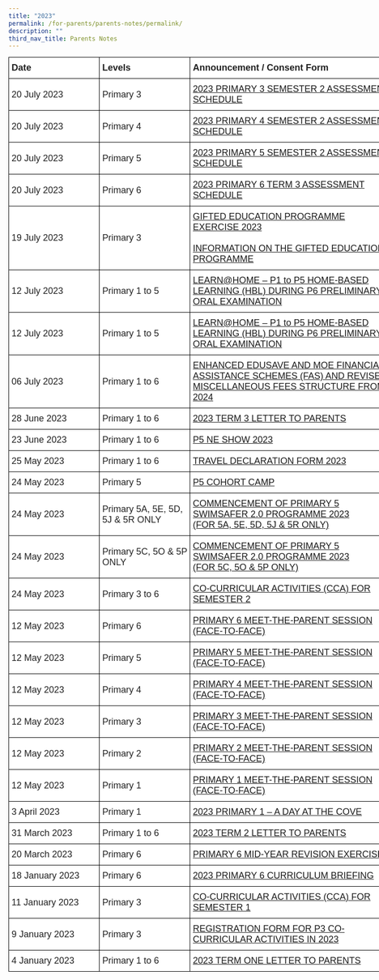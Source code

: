 ```yaml
---
title: "2023"
permalink: /for-parents/parents-notes/permalink/
description: ""
third_nav_title: Parents Notes
---
```

<style type="text/css">
.tg  {border-collapse:collapse;border-spacing:0;margin:0px auto;}
.tg td{border-color:black;border-style:solid;border-width:1px;font-family:Arial, sans-serif;font-size:14px;
  overflow:hidden;padding:10px 5px;word-break:normal;}
.tg th{border-color:black;border-style:solid;border-width:1px;font-family:Arial, sans-serif;font-size:14px;
  font-weight:normal;overflow:hidden;padding:10px 5px;word-break:normal;}
.tg .tg-4jv7{background-color:#FFF;color:#222;font-size:18px;font-weight:bold;text-align:left;vertical-align:middle}
.tg .tg-porg{background-color:#FFF;color:#222;font-size:18px;text-align:left;vertical-align:middle}
.tg .tg-3zup{background-color:#FFF;color:#4067AE;font-size:18px;text-align:left;vertical-align:middle}
.tg .tg-613a{background-color:#FFF;color:#0382CB;font-size:18px;text-align:left;vertical-align:middle}
</style>
<table class="tg" style="undefined;table-layout: fixed; width: 758px">
<colgroup>
<col style="width: 182px">
<col style="width: 182px">
<col style="width: 405px">
</colgroup>
<tbody>
  <tr>
    <td class="tg-4jv7">Date</td>
    <td class="tg-4jv7">Levels </td>
    <td class="tg-4jv7">Announcement / Consent Form</td>
  </tr>
		<tr>
    <td class="tg-porg">20 July 2023</td>
    <td class="tg-porg">Primary 3</td>
    <td class="tg-3zup"><a target="_blank" href="https://go.gov.sg/p3sem2circular">2023 PRIMARY 3 SEMESTER 2 ASSESSMENT SCHEDULE</a>
		</td>
  </tr>
		<tr>
    <td class="tg-porg">20 July 2023</td>
    <td class="tg-porg">Primary 4</td>
    <td class="tg-3zup"><a target="_blank" href="https://go.gov.sg/p4sem2circular">2023 PRIMARY 4 SEMESTER 2 ASSESSMENT SCHEDULE</a>
		</td>
  </tr>
		<tr>
    <td class="tg-porg">20 July 2023</td>
    <td class="tg-porg">Primary 5</td>
    <td class="tg-3zup"><a target="_blank" href="https://go.gov.sg/p5sem2circular">2023 PRIMARY 5 SEMESTER 2 ASSESSMENT SCHEDULE</a>
		</td>
  </tr>
		<tr>
    <td class="tg-porg">20 July 2023</td>
    <td class="tg-porg">Primary 6</td>
    <td class="tg-3zup"><a target="_blank" href="https://go.gov.sg/p6term3circular">2023 PRIMARY 6 TERM 3 ASSESSMENT SCHEDULE</a>
		</td>
  </tr>
	<tr>
    <td class="tg-porg">19 July 2023</td>
    <td class="tg-porg">Primary 3</td>
    <td class="tg-3zup"><a target="_blank" href="https://go.gov.sg/gep2023">GIFTED EDUCATION PROGRAMME EXERCISE 2023</a><br><br> <a target="_blank" href="https://go.gov.sg/infomationonthegep">INFORMATION ON THE GIFTED EDUCATION PROGRAMME</a>
		</td>
  </tr>
<tr>
    <td class="tg-porg">12 July 2023</td>
    <td class="tg-porg">Primary 1 to 5</td>
    <td class="tg-3zup"><a target="_blank" href="https://go.gov.sg/learnathomeparent">LEARN@HOME – P1 to P5 HOME-BASED LEARNING (HBL) DURING P6 PRELIMINARY ORAL EXAMINATION</a>
		</td>
  </tr>
	<tr>
    <td class="tg-porg">12 July 2023</td>
    <td class="tg-porg">Primary 1 to 5</td>
    <td class="tg-3zup"><a target="_blank" href="https://go.gov.sg/learnathomeparent">LEARN@HOME – P1 to P5 HOME-BASED LEARNING (HBL) DURING P6 PRELIMINARY ORAL EXAMINATION</a>
		</td>
  </tr>
			<tr>
    <td class="tg-porg">06 July 2023</td>
    <td class="tg-porg">Primary 1 to 6</td>
    <td class="tg-3zup"><a target="_blank" href="https://go.gov.sg/parentsgatewayannouncement05july2023">ENHANCED EDUSAVE AND MOE FINANCIAL ASSISTANCE SCHEMES (FAS) AND REVISED MISCELLANEOUS FEES STRUCTURE FROM 2024</a>
		</td>
  </tr>
			<tr>
    <td class="tg-porg">28 June 2023</td>
    <td class="tg-porg">Primary 1 to 6</td>
    <td class="tg-3zup"><a target="_blank" href="https://go.gov.sg/t3lettertoparents">2023 TERM 3 LETTER TO PARENTS </a>
		</td>
  </tr>
		<tr>
    <td class="tg-porg">23 June 2023</td>
    <td class="tg-porg">Primary 1 to 6</td>
    <td class="tg-3zup"><a target="_blank" href="https://go.gov.sg/p5neshow2023">P5 NE SHOW 2023</a>
		</td>
  </tr>
			<tr>
    <td class="tg-porg">25 May 2023</td>
    <td class="tg-porg">Primary 1 to 6</td>
    <td class="tg-3zup"><a target="_blank" href="https://go.gov.sg/traveldeclarationform2023">TRAVEL DECLARATION FORM 2023 </a>
		</td>
  </tr>
	<tr>
    <td class="tg-porg">24 May 2023</td>
    <td class="tg-porg">Primary 5</td>
    <td class="tg-3zup"><a target="_blank" href="https://go.gov.sg/p5cohortcamp">P5 COHORT CAMP</a>
		</td>
  </tr>
		<tr>
    <td class="tg-porg">24 May 2023</td>
    <td class="tg-porg">Primary 5A, 5E, 5D, 5J &amp; 5R ONLY</td>
    <td class="tg-3zup"><a target="_blank" href="https://go.gov.sg/p5swimsafer2023progp5adejr">COMMENCEMENT OF PRIMARY 5 SWIMSAFER 2.0 PROGRAMME 2023 <br>(FOR 5A, 5E, 5D, 5J &amp; 5R ONLY)</a>
		</td>
  </tr>
	<tr>
    <td class="tg-porg">24 May 2023</td>
    <td class="tg-porg">Primary 5C, 5O &amp; 5P ONLY</td>
    <td class="tg-3zup"><a target="_blank" href="https://go.gov.sg/p5swimsaferprog2023">COMMENCEMENT OF PRIMARY 5 SWIMSAFER 2.0 PROGRAMME 2023 <br>(FOR 5C, 5O &amp; 5P ONLY)</a>
		</td>
  </tr>
	<tr>
    <td class="tg-porg">24 May 2023</td>
    <td class="tg-porg">Primary 3 to 6</td>
    <td class="tg-3zup"><a target="_blank" href="https://go.gov.sg/ccaschedulesem22023">CO-CURRICULAR ACTIVITIES (CCA) FOR SEMESTER 2 </a>
		</td>
  </tr>
		<tr>
    <td class="tg-porg">12 May 2023</td>
    <td class="tg-porg">Primary 6</td>
    <td class="tg-3zup"><a target="_blank" href="https://go.gov.sg/p6mtp">PRIMARY 6 MEET-THE-PARENT SESSION (FACE-TO-FACE) </a>
		</td>
  </tr>
	<tr>
    <td class="tg-porg">12 May 2023</td>
    <td class="tg-porg">Primary 5</td>
    <td class="tg-3zup"><a target="_blank" href="https://go.gov.sg/p5mtp">PRIMARY 5 MEET-THE-PARENT SESSION (FACE-TO-FACE) </a>
		</td>
  </tr>
		<tr>
    <td class="tg-porg">12 May 2023</td>
    <td class="tg-porg">Primary 4</td>
    <td class="tg-3zup"><a target="_blank" href="https://go.gov.sg/p4mtp">PRIMARY 4 MEET-THE-PARENT SESSION (FACE-TO-FACE) </a>
		</td>
  </tr>
		<tr>
    <td class="tg-porg">12 May 2023</td>
    <td class="tg-porg">Primary 3</td>
    <td class="tg-3zup"><a target="_blank" href="https://go.gov.sg/p3mtp">PRIMARY 3 MEET-THE-PARENT SESSION (FACE-TO-FACE) </a>
		</td>
  </tr>
		<tr>
    <td class="tg-porg">12 May 2023</td>
    <td class="tg-porg">Primary 2</td>
    <td class="tg-3zup"><a target="_blank" href="https://go.gov.sg/p2mtp">PRIMARY 2 MEET-THE-PARENT SESSION (FACE-TO-FACE) </a>
		</td>
  </tr>
	<tr>
    <td class="tg-porg">12 May 2023</td>
    <td class="tg-porg">Primary 1</td>
    <td class="tg-3zup"><a target="_blank" href="https://go.gov.sg/p1mtp">PRIMARY 1 MEET-THE-PARENT SESSION (FACE-TO-FACE) </a>
		</td>
  </tr>
		<tr>
    <td class="tg-porg">3 April 2023</td>
    <td class="tg-porg">Primary 1</td>
    <td class="tg-3zup"><a target="_blank" href="https://go.gov.sg/p1adayatthecove2023">2023 PRIMARY 1 – A DAY AT THE COVE</a>
		</td>
  </tr>
		<tr>
    <td class="tg-porg">31 March 2023</td>
    <td class="tg-porg">Primary 1 to 6</td>
    <td class="tg-3zup"><a target="_blank" href="https://go.gov.sg/t2lettertoparents2023">2023 TERM 2 LETTER TO PARENTS</a>
		</td>
  </tr>
	<tr>
    <td class="tg-porg">20 March 2023</td>
    <td class="tg-porg">Primary 6</td>
    <td class="tg-3zup"><a target="_blank" href="https://go.gov.sg/p62023midyearrevisionexercise">PRIMARY 6 MID-YEAR REVISION EXERCISE</a>
		</td>
  </tr>
			<tr>
    <td class="tg-porg">18 January 2023</td>
    <td class="tg-porg">Primary 6</td>
    <td class="tg-3zup"><a target="_blank" href="https://go.gov.sg/p6curriculumbriefing2023">2023 PRIMARY 6 CURRICULUM BRIEFING</a>
		</td>
  </tr>
			<tr>
    <td class="tg-porg">11 January 2023</td>
    <td class="tg-porg">Primary 3</td>
    <td class="tg-3zup"><a target="_blank" href="https://go.gov.sg/p3ccaregistrationform2023">CO-CURRICULAR ACTIVITIES (CCA) FOR SEMESTER 1 </a>
		</td>
  </tr>
			<tr>
    <td class="tg-porg">9 January 2023</td>
    <td class="tg-porg">Primary 3</td>
    <td class="tg-3zup"><a target="_blank" href="https://go.gov.sg/p3ccaregistrationform2023">REGISTRATION FORM FOR P3 CO-CURRICULAR ACTIVITIES IN 2023 </a>
		</td>
  </tr>
		<tr>
    <td class="tg-porg">4 January 2023</td>
    <td class="tg-porg">Primary 1 to 6</td>
    <td class="tg-3zup"><a target="_blank" href="https://go.gov.sg/t1lettertoparents">2023 TERM ONE LETTER TO PARENTS  </a>
		</td>
  </tr>
	
</tbody></table>